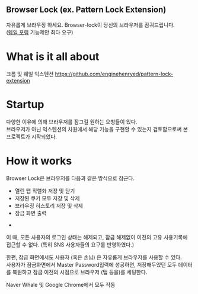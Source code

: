 ## Browser Lock (ex. Pattern Lock Extension)
자유롭게 브라우징 하세요. Browser-lock이 당신의 브라우저를 잠궈드립니다. </br>
([웨일 포럼](http://forum.whale.naver.com/) 기능제안 최다 요구)

# What is it all about
크롬 및 웨일 익스텐션
https://github.com/enginehenryed/pattern-lock-extension

# Startup
다양한 이유에 의해 브라우저를 잠그길 원하는 요청들이 있다.</br>
브라우저가 아닌 익스텐션의 차원에서 해당 기능을 구현할 수 있는지 검토함으로써 본 프로젝트가 시작되었다.

# How it works
Browser Lock은 브라우저를 다음과 같은 방식으로 잠근다.
- 열린 탭 직렬화 저장 및 닫기
- 저장된 쿠키 모두 저장 및 삭제
- 브라우징 히스토리 저장 및 삭제
- 잠금 화면 출력
- ~~~저장된 패스워드 삭제 (현재 재외)~~~

이 때, 모든 사용자의 로그인 상태는 해제되고, 잠금 해제없이 이전의 고유 사용기록에 접근할 수 없다. (특히 SNS 사용자들의 요구를 반영하였다.)

한편, 잠금 화면에서도 사용자 (혹은 손님) 은 자유롭게 브라우저를 사용할 수 있다. </br>
사용자가 잠금화면에서 Master Password입력에 성공하면, 저장해두었던 모두 데이터를 복원하고 잠금 이전의 시점으로 브라우저 (탭 등을)를 세팅한다.

Naver Whale 및 Google Chrome에서 모두 작동
